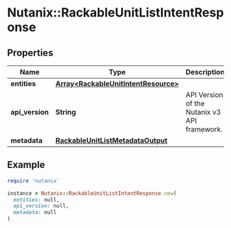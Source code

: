 # Nutanix::RackableUnitListIntentResponse

## Properties

| Name | Type | Description | Notes |
| ---- | ---- | ----------- | ----- |
| **entities** | [**Array&lt;RackableUnitIntentResource&gt;**](RackableUnitIntentResource.md) |  | [optional] |
| **api_version** | **String** | API Version of the Nutanix v3 API framework. | [default to &#39;3.1.0&#39;] |
| **metadata** | [**RackableUnitListMetadataOutput**](RackableUnitListMetadataOutput.md) |  |  |

## Example

```ruby
require 'nutanix'

instance = Nutanix::RackableUnitListIntentResponse.new(
  entities: null,
  api_version: null,
  metadata: null
)
```

